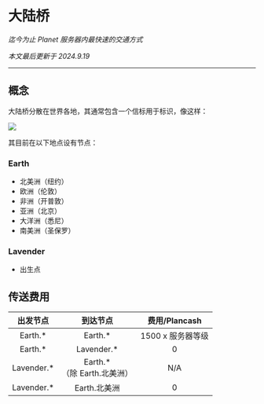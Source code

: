 # 大陆桥

*迄今为止 Planet 服务器内最快速的交通方式*

*本文最后更新于 2024.9.19*

----------
## 概念

大陆桥分散在世界各地，其通常包含一个信标用于标识，像这样：

![](https://assets-docs.usolia.net/docs.usolia.net/images/general/cbridge.png)

其目前在以下地点设有节点：

### Earth

 - 北美洲（纽约）
 - 欧洲（伦敦）
 - 非洲（开普敦）
 - 亚洲（北京）
 - 大洋洲（悉尼）
 - 南美洲（圣保罗）

### Lavender

- 出生点

## 传送费用

|  出发节点  |   到达节点   |   费用/Plancash   |
|:----------:|:------------:|:-----------------:|
|  Earth.*   |   Earth.*    | 1500 x 服务器等级 |
|  Earth.*   |  Lavender.*  |         0         |
| Lavender.* | Earth.* <br>（除 Earth.北美洲） |        N/A        |
| Lavender.* | Earth.北美洲 |       0        |


